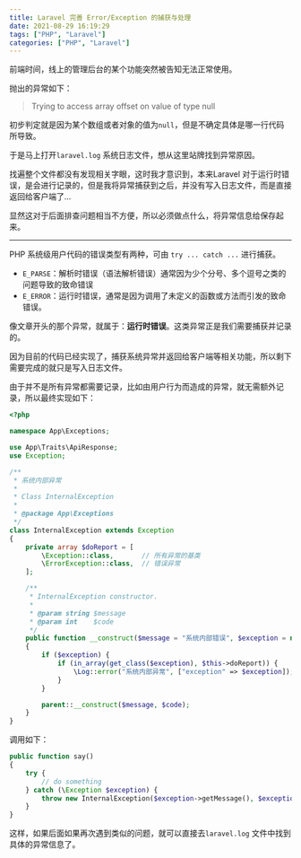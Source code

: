 ```yaml
---
title: Laravel 完善 Error/Exception 的捕获与处理
date: 2021-08-29 16:19:29
tags: ["PHP", "Laravel"]
categories: ["PHP", "Laravel"]
---
```


前端时间，线上的管理后台的某个功能突然被告知无法正常使用。

<!-- more -->

抛出的异常如下：
> Trying to access array offset on value of type null

初步判定就是因为某个数组或者对象的值为`null`，但是不确定具体是哪一行代码所导致。

于是马上打开`laravel.log` 系统日志文件，想从这里站牌找到异常原因。

找遍整个文件都没有发现相关字眼，这时我才意识到，本来Laravel 对于运行时错误，是会进行记录的，但是我将异常捕获到之后，并没有写入日志文件，而是直接返回给客户端了...

显然这对于后面排查问题相当不方便，所以必须做点什么，将异常信息给保存起来。

---------

PHP 系统级用户代码的错误类型有两种，可由 `try ... catch ...` 进行捕获。
* `E_PARSE`：解析时错误（语法解析错误）通常因为少个分号、多个逗号之类的问题导致的致命错误
* `E_ERROR`：运行时错误，通常是因为调用了未定义的函数或方法而引发的致命错误。

像文章开头的那个异常，就属于：**运行时错误**。这类异常正是我们需要捕获并记录的。

因为目前的代码已经实现了，捕获系统异常并返回给客户端等相关功能，所以剩下需要完成的就只是写入日志文件。

由于并不是所有异常都需要记录，比如由用户行为而造成的异常，就无需额外记录，所以最终实现如下：
```php
<?php

namespace App\Exceptions;

use App\Traits\ApiResponse;
use Exception;

/**
 * 系统内部异常
 *
 * Class InternalException
 *
 * @package App\Exceptions
 */
class InternalException extends Exception
{
    private array $doReport = [
        \Exception::class,       // 所有异常的基类
        \ErrorException::class,  // 错误异常
    ];

    /**
     * InternalException constructor.
     *
     * @param string $message
     * @param int    $code
     */
    public function __construct($message = "系统内部错误", $exception = null, $code = 500)
    {
        if ($exception) {
            if (in_array(get_class($exception), $this->doReport)) {
                \Log::error("系统内部异常", ["exception" => $exception]);
            }
        }

        parent::__construct($message, $code);
    }
}
```

调用如下：
```php
public function say()
{
    try {
        // do something
    } catch (\Exception $exception) {
        throw new InternalException($exception->getMessage(), $exception);
    }
}
```

这样，如果后面如果再次遇到类似的问题，就可以直接去`laravel.log` 文件中找到具体的异常信息了。